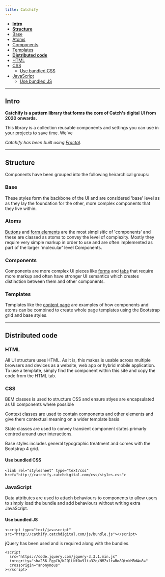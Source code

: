 ```yaml
---
title: Catchify
---
```


 - **[Intro](#intro)**
 - **[Structure](#structure)**
  - [Base](#base)
  - [Atoms](#atoms)
  - [Components](#components)
  - [Templates](#templates)
 - **[Distributed code](#distributed-code)**
  - [HTML](#html)
  - [CSS](#css)
    - [Use bundled CSS](#use-bundled-css)
  - [JavaScript](#javascript)
    - [Use bundled JS](#use-bundled-js)
---

## Intro

**Catchify is a pattern library that forms the core of Catch's digital UI from 2020 onwards.**

This library is a collection reusable components and settings you can use in your projects to save time.
We've

*Catchify has been built using [Fractal](https://fractal.build).*

---

## Structure
Components have been grouped into the following heirarchical groups:

### Base
These styles form the backbone of the UI and are considered 'base' level as as they lay the foundation for the other, more complex components that they live within.

### Atoms
[Buttons](/components/detail/buttons) and [form elements](/components/detail/inputs) are the most simplisitic of 'components' and these are classed as atoms to convey the level of complexity.  Mostly they require very simple markup in order to use and are often implemented as part of the larger 'molecular' level Components.

### Components
Components are more complex UI pieces like [forms](/components/detail/form) and [tabs](/components/detail/tabs) that require more markup and often have stronger UI semantics which creates distinction between them and other components.

### Templates
Templates like the [content page](/components/detail/content-page-default) are examples of how components and atoms can be combined to create whole page templates using the Bootstrap grid and base styles.

---

## Distributed code

### HTML
All UI structure uses HTML. As it is, this makes is usable across multiple browsers and devices as a website, web app or hybrid mobile application. To use a template, simply find the component within this site and copy the code from the HTML tab.

### CSS
BEM classes is used to structure CSS and ensure stlyes are encapsulated as UI components where possible

Context classes are used to contain components and other elements and give them contextual meaning on a wider template basis

State classes are used to convey transient component states primarly centred around user interactions.

Base styles includes general typographic treatment and comes with the Bootstrap 4 grid.

#### Use bundled CSS
```
<link rel="stylesheet" type="text/css" href="http://catchify.catchdigital.com/css/styles.css">
```

### JavaScript
Data attributes are used to attach behaviours to components to allow users to simply load the bundle and add behaviours without writing extra JavaScript.

#### Use bundled JS
```
<script type="text/javascript" src="http://cathify.catchdigital.com/js/bundle.js"></script>
```

jQuery has been used and is required along with the bundles.

```
<script
  src="https://code.jquery.com/jquery-3.3.1.min.js"
  integrity="sha256-FgpCb/KJQlLNfOu91ta32o/NMZxltwRo8QtmkMRdAu8="
  crossorigin="anonymous"
></script>
```
